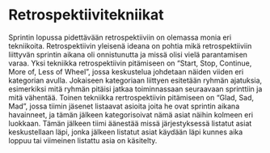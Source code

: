# Retrospektiivitekniikat

Sprintin lopussa pidettävään retrospektiiviin on olemassa monia eri tekniikoita. Retrospektiivin yleisenä ideana on pohtia mikä retrospektiiviin liittyvän sprintin aikana oli onnistunutta ja missä olisi vielä parantamisen varaa. Yksi tekniikka retrospektiivin pitämiseen on “Start, Stop, Continue, More of, Less of Wheel”, jossa keskustelua johdetaan näiden viiden eri kategorian avulla. Jokaiseen kategoriaan liittyen esitetään ryhmän ajatuksia, esimerkiksi mitä ryhmän pitäisi jatkaa toiminnassaan seuraavaan sprinttiin ja mitä vähentää. Toinen tekniikka rertrospektiivin pitämiseen on “Glad, Sad, Mad”, jossa tiimin jäsenet listaavat asioita joita he ovat sprintin aikana havainneet, ja tämän jälkeen kategorisoivat nämä asiat näihin kolmeen eri luokkaan. Tämän jälkeen tiimi äänestää missä järjestyksessä listatut asiat keskustellaan läpi, jonka jälkeen listatut asiat käydään läpi kunnes aika loppuu tai viimeinen listattu asia on käsitelty.